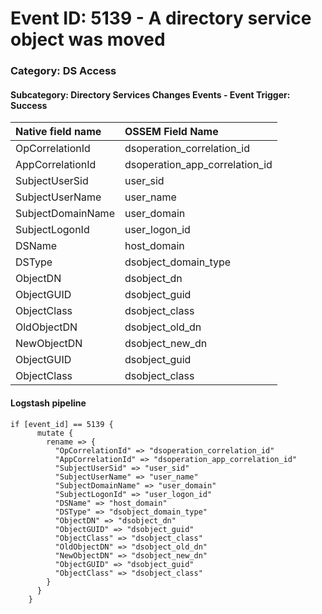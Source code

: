 # Event ID: 5139 - A directory service object was moved
### Category: DS Access
#### Subcategory: Directory Services Changes Events - Event Trigger: Success

|Native field name            |OSSEM Field Name                   |
|:----------------------------|:----------------------------------|
| OpCorrelationId             | dsoperation_correlation_id        | 
| AppCorrelationId            | dsoperation_app_correlation_id    |
| SubjectUserSid              | user_sid                          |
| SubjectUserName             | user_name                         |
| SubjectDomainName           | user_domain                       |
| SubjectLogonId              | user_logon_id                     |
| DSName                      | host_domain                       |
| DSType                      | dsobject_domain_type              | 
| ObjectDN                    | dsobject_dn                       |
| ObjectGUID                  | dsobject_guid                     |
| ObjectClass                 | dsobject_class                    |
| OldObjectDN                 | dsobject_old_dn                   |
| NewObjectDN                 | dsobject_new_dn                   |
| ObjectGUID                  | dsobject_guid                     |
| ObjectClass                 | dsobject_class                    |

#### Logstash pipeline

```
if [event_id] == 5139 {
      mutate {
        rename => {
          "OpCorrelationId" => "dsoperation_correlation_id"
          "AppCorrelationId" => "dsoperation_app_correlation_id"
          "SubjectUserSid" => "user_sid"
          "SubjectUserName" => "user_name"
          "SubjectDomainName" => "user_domain"
          "SubjectLogonId" => "user_logon_id"
          "DSName" => "host_domain"
          "DSType" => "dsobject_domain_type"
          "ObjectDN" => "dsobject_dn"
          "ObjectGUID" => "dsobject_guid"
          "ObjectClass" => "dsobject_class"
          "OldObjectDN" => "dsobject_old_dn"
          "NewObjectDN" => "dsobject_new_dn"
          "ObjectGUID" => "dsobject_guid"
          "ObjectClass" => "dsobject_class"
        }
      }
    }
```